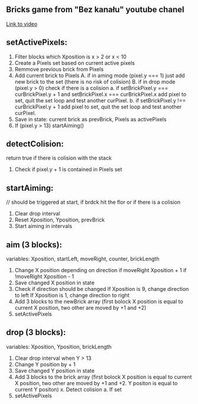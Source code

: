 ## Bricks game from "Bez kanału" youtube chanel

[Link to video](https://www.youtube.com/watch?v=f-h0G1y5pdk)

## setActivePixels:
1. Filter blocks which Xposition is x > 2 or x < 10
3. Create a Pixels set based on current active pixels
4. Remmove previous brick from Pixels
5. Add current brick to Pixels
	A. if in aming mode (pixel.y === 1) just add new brick to the set (there is no risk of colision)
	B. if in drop mode (pixel.y > 0) check if there is a colision
		a. if setBrickPixel.y === curBrickPixel.y + 1 and setBrickPixel.x === curBrickPixel.x add pixel to set, quit the set loop and test another curPixel.
		b. if setBrickPixel.y !== curBrickPixel.y + 1 add pixel to set, quit the set loop and test another curPixel.
6. Save in state: current brick as prevBrick, Pixels as activePixels
7. If (pixel.y > 13) startAiming()
## detectColision: 
return true if there is colision with the stack
1. Check if pixel.y + 1 is contained in Pixels set

## startAiming:
// should be triggered at start, if brdck hit the flor or if there is a colision
1. Clear drop interval
2. Reset Xposition, Yposition, prevBrick
3. Start aiming in intervals

## aim (3 blocks):
variables: Xposition, startLeft, moveRight, counter, brickLength

1. Change X position depending on direction
	if moveRight Xposition + 1
	if !moveRight Xposition - 1
2. Save changed X position in state
3. Check if direction should be changed 
	If Xposition is 9, change direction to left
	If Xposition is 1, change direction to right
4. Add 3 blocks to the newBrick array (first bolock X position is equal to current X position, two other are moved by +1 and +2)
5. setActivePixels


## drop (3 blocks):
variables: Xposition, Yposition, brickLength

1. Clear drop interval when Y > 13
2. Change Y position by + 1
3. Save changed Y position in state
4. Add 3 blocks to the brick array (first bolock X position is equal to current X position, two other are moved by +1 and +2. Y positon is equal to current Y positon)
x. Detect colision
	a. If set
5. setActivePixels
